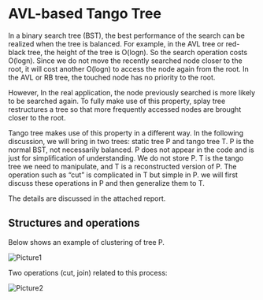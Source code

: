 # AVL-based Tango Tree

In a binary search tree (BST), the best performance of the search can be realized when the tree is balanced. For example, in the AVL tree or red-black tree, the height of the tree is O(logn). So the search operation costs O(logn). Since we do not move the recently searched node closer to the root, it will cost another O(logn) to access the node again from the root. In the AVL or RB tree, the touched node has no priority to the root.

However, In the real application, the node previously searched is more likely to be searched again. To fully make use of this property, splay tree restructures a tree so that more frequently accessed nodes are brought closer to the root.

Tango tree makes use of this property in a different way.  In the following discussion, we will bring in two trees: static tree P and tango tree T. 
P is the normal BST, not necessarily balanced. P does not appear in the code and is just for simplification of understanding. We do not store P.
T is the tango tree we need to manipulate, and T is a reconstructed version of P. The operation such as “cut” is complicated in T but simple in P. we will first discuss these operations in P and then generalize them to T.

The details are discussed in the attached report. 

## Structures and operations

Below shows an example of clustering of tree P.

![Picture1](https://user-images.githubusercontent.com/31739574/97135377-13963180-171e-11eb-95cb-2d5417ea3f53.png)

Two operations (cut, join) related to this process:

![Picture2](https://user-images.githubusercontent.com/31739574/97135399-227ce400-171e-11eb-993d-695fda34ccf2.png)
